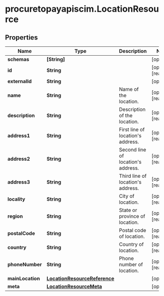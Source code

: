 # procuretopayapiscim.LocationResource

## Properties

Name | Type | Description | Notes
------------ | ------------- | ------------- | -------------
**schemas** | **[String]** |  | [optional] 
**id** | **String** |  | [optional] [readonly] 
**externalId** | **String** |  | [optional] 
**name** | **String** | Name of the location. | [optional] [readonly] 
**description** | **String** | Description of the location. | [optional] [readonly] 
**address1** | **String** | First line of location&#39;s address. | [optional] [readonly] 
**address2** | **String** | Second line of location&#39;s address. | [optional] [readonly] 
**address3** | **String** | Third line of location&#39;s address. | [optional] [readonly] 
**locality** | **String** | City of location. | [optional] [readonly] 
**region** | **String** | State or province of location. | [optional] [readonly] 
**postalCode** | **String** | Postal code of location. | [optional] [readonly] 
**country** | **String** | Country of location. | [optional] [readonly] 
**phoneNumber** | **String** | Phone number of location. | [optional] [readonly] 
**mainLocation** | [**LocationResourceReference**](LocationResourceReference.md) |  | [optional] 
**meta** | [**LocationResourceMeta**](LocationResourceMeta.md) |  | [optional] 


